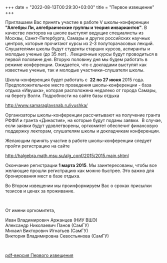 +++
date = "2022-08-13T00:29:30+03:00"
title = "Первое извещение"
+++

  <p>Приглашаем Вас принять участие в работе V  школы-конференции <strong>&quot;Алгебры Ли, алгебраические группы  и теория инвариантов&quot;</strong>. В качестве лекторов на школе выступят ведущие  специалисты из Москвы, Санкт-Петербурга, Самары и других российских научных  центров, которые прочитают курсы из 2-3 полуторачасовых лекций. Слушателями  школы будут студенты старших курсов, аспиранты и молодые ученые (до 35  лет).  Лекционные курсы будут проводиться  в первой половине дня. Вторую половину дня мы будем работать в режиме  конференции. Ожидается, что с докладами выступят как известные ученые, так и  молодые участники–слушатели школы. </p>
  <p>Школа-конференция будет работать с  <strong>22 по  27 июня</strong> 2015 года. Предположительное место проведения школы-конференции -  база отдыха «Ивушка», которая расположена недалеко от города Самары, на берегу  Волги. Подробности на сайте базы отдыха </p>
  <p><a href="http://www.samaraglavsnab.ru/ivushka/">http://www.samaraglavsnab.ru/ivushka/</a></p>
  <p>Организаторы школы-конференции рассчитывают на получение  гранта РФФИ и гранта «Династия», на которые будут поданы заявки.  В случае, если заявки будут удовлетворены,  оргкомитет обеспечит финансовую поддержку лекторам, слушателям школы и  докладчикам конференции. </p>
  <p>Желающим принять участие в работе школы-конференции следует  пройти регистрацию на сайте   </p>
  <p><a href="2015.main.shtml.html" target="_blank">http://halgebra.math.msu.su/alg_conf/2015/2015.main.shtml</a></p>
  <p>Окончание регистрации <strong>1  марта 2015</strong>. Мы заинтересованы, чтобы все желающие прошли регистрацию как  можно быстрее. Это важно для бронирования мест в базе отдыха. </p>
  <p>Во Втором извещении мы проинформируем Вас о сроках присылки  тезисов и ценах за проживание.</p>
  <p>&nbsp;</p>
  <p>От  имени оргкомитета,</p>
  <p>Иван Владимирович  Аржанцев (НИУ ВШЭ)<br />
    Александр  Николаевич Панов (СамГУ)<br />
    Михаил  Викторович Игнатьев (СамГУ)<br />
    Виктория  Владимировна Севостьянова (СамГУ)</p>
  <p>&nbsp;</p>
  <p><a href="First_announcement.pdf">pdf-версия Первого извещения</a></p>